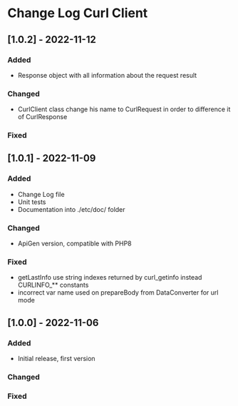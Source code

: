 # Change Log Curl Client


## [1.0.2] - 2022-11-12

### Added

- Response object with all information about the request result

### Changed

- CurlClient class change his name to CurlRequest in order to difference it of CurlResponse

### Fixed


## [1.0.1] - 2022-11-09

### Added

- Change Log file
- Unit tests
- Documentation into ./etc/doc/ folder

### Changed

- ApiGen version, compatible with PHP8

### Fixed

- getLastInfo use string indexes returned by curl_getinfo instead CURLINFO_** constants
- incorrect var name used on prepareBody from DataConverter for url mode


## [1.0.0] - 2022-11-06

### Added

- Initial release, first version

### Changed

### Fixed
